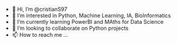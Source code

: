- 👋 Hi, I’m @cristianS97
- 👀 I’m interested in Python, Machine Learning, IA, BioInformatics
- 🌱 I’m currently learning PowerBI and MAths for Data Science
- 💞️ I’m looking to collaborate on Python projects
- 📫 How to reach me ...

<!---
cristianS97/cristianS97 is a ✨ special ✨ repository because its `README.md` (this file) appears on your GitHub profile.
You can click the Preview link to take a look at your changes.
--->
